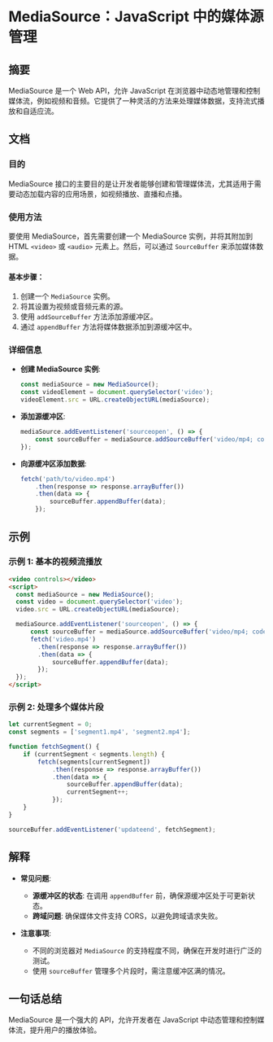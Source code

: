 <!--
Meta Description: # MediaSource：JavaScript 中的媒体源管理 ## 摘要 MediaSource 是一个 Web API，允许 JavaScript 在浏览器中动态地管理和控制媒体流，例如视频和音频。它提供了一种灵活的方法来处理媒体数据，支持流式播放和自适应流。 ## 文档 ### 目的 Med...
Meta Keywords: mediasource, video, sourcebuffer, javascript, const
-->

# MediaSource：JavaScript 中的媒体源管理

## 摘要
MediaSource 是一个 Web API，允许 JavaScript 在浏览器中动态地管理和控制媒体流，例如视频和音频。它提供了一种灵活的方法来处理媒体数据，支持流式播放和自适应流。

## 文档
### 目的
MediaSource 接口的主要目的是让开发者能够创建和管理媒体流，尤其适用于需要动态加载内容的应用场景，如视频播放、直播和点播。

### 使用方法
要使用 MediaSource，首先需要创建一个 MediaSource 实例，并将其附加到 HTML `<video>` 或 `<audio>` 元素上。然后，可以通过 `SourceBuffer` 来添加媒体数据。

#### 基本步骤：
1. 创建一个 `MediaSource` 实例。
2. 将其设置为视频或音频元素的源。
3. 使用 `addSourceBuffer` 方法添加源缓冲区。
4. 通过 `appendBuffer` 方法将媒体数据添加到源缓冲区中。

### 详细信息
- **创建 MediaSource 实例**:
  ```javascript
  const mediaSource = new MediaSource();
  const videoElement = document.querySelector('video');
  videoElement.src = URL.createObjectURL(mediaSource);
  ```

- **添加源缓冲区**:
  ```javascript
  mediaSource.addEventListener('sourceopen', () => {
      const sourceBuffer = mediaSource.addSourceBuffer('video/mp4; codecs="avc1.42E01E, mp4a.40.2"');
  });
  ```

- **向源缓冲区添加数据**:
  ```javascript
  fetch('path/to/video.mp4')
      .then(response => response.arrayBuffer())
      .then(data => {
          sourceBuffer.appendBuffer(data);
      });
  ```

## 示例
### 示例 1: 基本的视频流播放
```html
<video controls></video>
<script>
  const mediaSource = new MediaSource();
  const video = document.querySelector('video');
  video.src = URL.createObjectURL(mediaSource);

  mediaSource.addEventListener('sourceopen', () => {
      const sourceBuffer = mediaSource.addSourceBuffer('video/mp4; codecs="avc1.64001E, mp4a.40.2"');
      fetch('video.mp4')
        .then(response => response.arrayBuffer())
        .then(data => {
            sourceBuffer.appendBuffer(data);
        });
  });
</script>
```

### 示例 2: 处理多个媒体片段
```javascript
let currentSegment = 0;
const segments = ['segment1.mp4', 'segment2.mp4'];

function fetchSegment() {
    if (currentSegment < segments.length) {
        fetch(segments[currentSegment])
            .then(response => response.arrayBuffer())
            .then(data => {
                sourceBuffer.appendBuffer(data);
                currentSegment++;
            });
    }
}

sourceBuffer.addEventListener('updateend', fetchSegment);
```

## 解释
- **常见问题**:
  - **源缓冲区的状态**: 在调用 `appendBuffer` 前，确保源缓冲区处于可更新状态。
  - **跨域问题**: 确保媒体文件支持 CORS，以避免跨域请求失败。
  
- **注意事项**:
  - 不同的浏览器对 `MediaSource` 的支持程度不同，确保在开发时进行广泛的测试。
  - 使用 `sourceBuffer` 管理多个片段时，需注意缓冲区满的情况。

## 一句话总结
MediaSource 是一个强大的 API，允许开发者在 JavaScript 中动态管理和控制媒体流，提升用户的播放体验。
